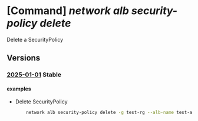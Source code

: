 # [Command] _network alb security-policy delete_

Delete a SecurityPolicy

## Versions

### [2025-01-01](/Resources/mgmt-plane/L3N1YnNjcmlwdGlvbnMve30vcmVzb3VyY2Vncm91cHMve30vcHJvdmlkZXJzL21pY3Jvc29mdC5zZXJ2aWNlbmV0d29ya2luZy90cmFmZmljY29udHJvbGxlcnMve30vc2VjdXJpdHlwb2xpY2llcy97fQ==/2025-01-01.xml) **Stable**

<!-- mgmt-plane /subscriptions/{}/resourcegroups/{}/providers/microsoft.servicenetworking/trafficcontrollers/{}/securitypolicies/{} 2025-01-01 -->

#### examples

- Delete SecurityPolicy
    ```bash
        network alb security-policy delete -g test-rg --alb-name test-alb -n test-sp
    ```
